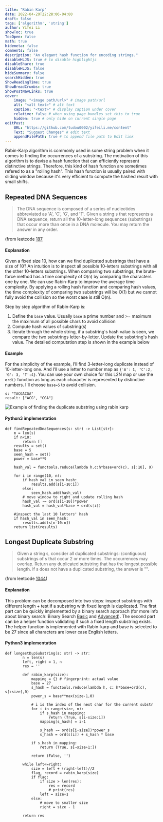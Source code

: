 ```yaml
---
title: "Rabin Karp"
date: 2022-04-20T22:28:06-04:00
draft: false
tags: ['algorithm', 'string'] 
author: Yifei Li
showToc: true
TocOpen: false
math: true
hidemeta: false
comments: false
description: "An elegant hash function for encoding strings."
disableHLJS: true # to disable highlightjs
disableShare: true
disableHLJS: false
hideSummary: false
searchHidden: true
ShowReadingTime: true
ShowBreadCrumbs: true
ShowPostNavLinks: true
cover:
    image: "<image path/url>" # image path/url
    alt: "<alt text>" # alt text
    caption: "<text>" # display caption under cover
    relative: false # when using page bundles set this to true
    hidden: true # only hide on current single page
editPost:
    URL: "https://github.com/tudou0002/yifeili.me/content"
    Text: "Suggest Changes" # edit text
    appendFilePath: true # to append file path to Edit link
---
```


Rabin-Karp algorithm is commonly used in some string problem when it comes to finding the occurrences of a substring. The motivation of this algorithm is to devise a hash function that can efficiently represent distinctive strings. Therefore, this kind of hash function are sometimes refered to as a "rolling hash". This hash function is usually paired with sliding window because it's very efficient to compute the hashed result with small shifts.

## Repeated DNA Sequences
> The DNA sequence is composed of a series of nucleotides abbreviated as 'A', 'C', 'G', and 'T'. Given a string s that represents a DNA sequence, return all the 10-letter-long sequences (substrings) that occur more than once in a DNA molecule. You may return the answer in any order.

(from leetcode [187](https://leetcode.com/problems/repeated-dna-sequences/)

#### Explanation
Given a fixed size 10, how can we find duplicated substrings that have a size of 10? An intuition is to inspect all possible 10-letters substrings with all the other 10-letters substrings. When comparing two substrings, the brute-force method has a time complexity of O(n) by comparing the characters one by one. We can use Rabin-Karp to improve the average time complexity. By applying a rolling hash function and comparing hash values, the time complexity of comparing two substrings will be O(1) but we cannot fully avoid the collision so the worst case is still O(n). 

Step by step algorithm of Rabin-Karp is:
1. Define the `base` value. Usually `base` a prime number and >= maximum the maximum of all possible chars to avoid collision
2. Compute hash values of substring(s)
3. Iterate through the whole string, if a substring's hash value is seen, we compare the two substrings letter-by-letter. Update the substring's hash value. The detailed computation step is shown in the example below

#### Example
For the simplicity of the example, I'll find 3-letter-long duplicate instead of 10-letter-long one. And I'll use a letter to number map as `{'A': 1, 'C':2, 'G': 3, 'T':4}`. You can use your own choice for this L2N map or use the `ord()` function as long as each character is represented by distinctive numbers. I'll choose `base=5` to avoid collision. 

```
s: "TACGACGA"
result: ["ACG", "CGA"]
```
![Example of finding the duplicate substring using rabin karp](/rabin_karp.PNG#center)

#### Python3 implementation
```python3
def findRepeatedDnaSequences(s: str) -> List[str]:
    n = len(s)
    if n<10:
        return []
    results = set()
    base = 5
    seen_hash = set()
    power = base**9

    hash_val = functools.reduce(lambda h,c:h*base+ord(c), s[:10], 0)
    
    for i in range(10, n):
        if hash_val in seen_hash:
            results.add(s[i-10:i])
        else:
            seen_hash.add(hash_val)
        # move window to right and update rolling hash
        hash_val -= ord(s[i-10])*power
        hash_val = hash_val*base + ord(s[i])
    
    #inspect the last 10 letters' hash
    if hash_val in seen_hash:
        results.add(s[n-10:n])
    return list(results)
```

## Longest Duplicate Substring

>Given a string s, consider all duplicated substrings: (contiguous) substrings of s that occur 2 or more times. The occurrences may overlap.
>Return any duplicated substring that has the longest possible length. If s does not have a duplicated substring, the answer is "".

(from leetcode [1044](https://leetcode.com/problems/longest-duplicate-substring/))

#### Explanation
This problem can be decomposed into two steps: inspect substrings with different length + test if a substring with fixed length is duplicated. The first part can be quickly implemented by a binary search approach (for more info about binary search: Binary Search [Basic](https://www.yifeili.me/posts/binary-search-basic/) and [Advanced](https://www.yifeili.me/posts/binary-search-advanced/)). The second part can be a helper function validating if such a fixed length substring exists. The helper function is implemented with Rabin-karp and base is selected to be 27 since all characters are lower case English letters.

#### Python3 implementation
```python3
def longestDupSubstring(s: str) -> str:
        n = len(s)
        left, right = 1, n
        res = ''
        
        def rabin_karp(size):
            mapping = {} # fingerprint: actual value
            base = 27
            s_hash = functools.reduce(lambda h, c: h*base+ord(c), s[:size],0)
            power_s = base**max(size-1,0)
            
            # i is the index of the next char for the current substr
            for i in range(size, n):
                if s_hash in mapping:
                    return (True, s[i-size:i])
                mapping[s_hash] = i-1
                
                s_hash -= ord(s[i-size])*power_s
                s_hash = ord(s[i]) + s_hash * base
                
            if s_hash in mapping:
                return (True, s[~size+1:])
            
            return (False, '')
                
        while left<=right:
            size = left + (right-left)//2
            flag, record = rabin_karp(size)
            if flag:
                if size > len(res):
                    res = record
                    # print(res)
                left = size+1
            else:
                # move to smaller size
                right = size - 1

        return res
```